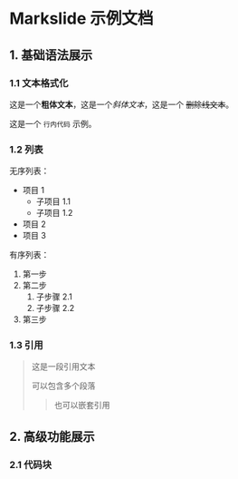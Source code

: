 # Markslide 示例文档

## 1. 基础语法展示

### 1.1 文本格式化

这是一个**粗体文本**，这是一个*斜体文本*，这是一个 ~~删除线文本~~。

这是一个 `行内代码` 示例。

### 1.2 列表

无序列表：

- 项目 1
  - 子项目 1.1
  - 子项目 1.2
- 项目 2
- 项目 3

有序列表：

1. 第一步
2. 第二步
   1. 子步骤 2.1
   2. 子步骤 2.2
3. 第三步

### 1.3 引用

> 这是一段引用文本
>
> 可以包含多个段落
>
> > 也可以嵌套引用

## 2. 高级功能展示

### 2.1 代码块
